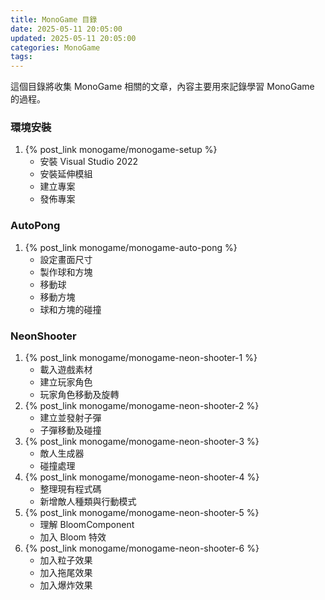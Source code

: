 ```yaml
---
title: MonoGame 目錄
date: 2025-05-11 20:05:00
updated: 2025-05-11 20:05:00
categories: MonoGame
tags:
---
```


這個目錄將收集 MonoGame 相關的文章，內容主要用來記錄學習 MonoGame 的過程。

<!-- more -->
### 環境安裝
1. {% post_link monogame/monogame-setup %}
    * 安裝 Visual Studio 2022
    * 安裝延伸模組
    * 建立專案
    * 發佈專案

### AutoPong
1. {% post_link monogame/monogame-auto-pong %}
    * 設定畫面尺寸
    * 製作球和方塊
    * 移動球
    * 移動方塊
    * 球和方塊的碰撞

### NeonShooter
1. {% post_link monogame/monogame-neon-shooter-1 %}
    * 載入遊戲素材
    * 建立玩家角色
    * 玩家角色移動及旋轉
2. {% post_link monogame/monogame-neon-shooter-2 %}
    * 建立並發射子彈
    * 子彈移動及碰撞
3. {% post_link monogame/monogame-neon-shooter-3 %}
    * 敵人生成器
    * 碰撞處理
4. {% post_link monogame/monogame-neon-shooter-4 %}
    * 整理現有程式碼
    * 新增敵人種類與行動模式
5. {% post_link monogame/monogame-neon-shooter-5 %}
    * 理解 BloomComponent
    * 加入 Bloom 特效
6. {% post_link monogame/monogame-neon-shooter-6 %}
    * 加入粒子效果
    * 加入拖尾效果
    * 加入爆炸效果
